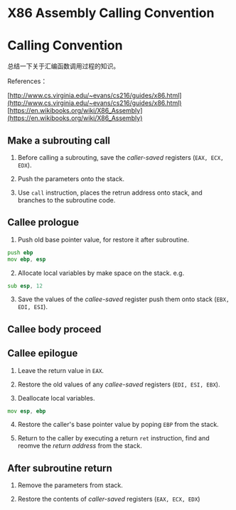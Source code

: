 # X86 Assembly Calling Convention
<!-- ---
title: X86 Assembly Calling Convention
date: 2018-03-24 12:36:47
tags: assembly
--- -->
# Calling Convention

总结一下关于汇编函数调用过程的知识。

References：

[http://www.cs.virginia.edu/~evans/cs216/guides/x86.html](http://www.cs.virginia.edu/~evans/cs216/guides/x86.html)
[https://en.wikibooks.org/wiki/X86_Assembly](https://en.wikibooks.org/wiki/X86_Assembly)

## Make a subrouting call

1. Before calling a subrouting, save the *caller-saved* registers (`EAX, ECX, EDX`).

2. Push the parameters onto the stack.

3. Use `call` instruction, places the retrun address onto stack, and branches to the subroutine code.

## Callee prologue

1. Push old base pointer value, for restore it after subroutine.

``` asm
push ebp
mov ebp, esp
```

2. Allocate local variables by make space on the stack. e.g.

```asm
sub esp, 12
```

3. Save the values of the *callee-saved* register push them onto stack (`EBX, EDI, ESI`).

## Callee body proceed

## Callee epilogue

1. Leave the return value in `EAX`.

2. Restore the old values of any *callee-saved* registers (`EDI, ESI, EBX`).

3. Deallocate local variables.

```asm
mov esp, ebp
```

4. Restore the caller's base pointer value by poping `EBP` from the stack.

5. Return to the caller by executing a return `ret` instruction, find and reomve the *return address* from the stack.

## After subroutine return

1. Remove the parameters from stack.

2. Restore the contents of *caller-saved* registers (`EAX, ECX, EDX`)